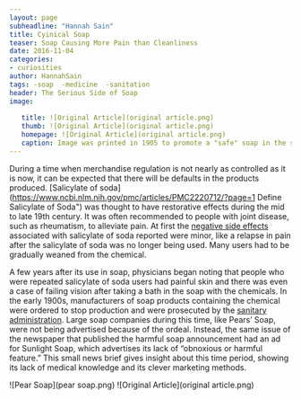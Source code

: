 ```yaml
---
layout: page
subheadline: "Hannah Sain"
title: Cyinical Soap
teaser: Soap Causing More Pain than Cleanliness
date: 2016-11-04
categories:
- curiosities
author: HannahSain
tags: -soap  -medicine  -sanitation
header: The Serious Side of Soap
image:
    
   title: ![Original Article](original article.png)
   thumb: ![Original Article](original article.png)
   homepage: ![Original Article](original article.png)
   caption: Image was printed in 1905 to promote a "safe" soap in the same newspaper issue that mentioned harmful soap products.
---
```

    
During a time when merchandise regulation is not nearly as controlled as it is now, it can be expected that there will be defaults in the products produced. [Salicylate of soda](https://www.ncbi.nlm.nih.gov/pmc/articles/PMC2220712/?page=1 Define Salicylate of Soda") was thought to have restorative effects during the mid to late 19th century. It was often recommended to people with joint disease, such as rheumatism, to alleviate pain.  At first the [negative side effects](https://www.ncbi.nlm.nih.gov/pmc/articles/PMC1322509/?page=7) associated with salicylate of soda reported were minor, like a relapse in pain after the salicylate of soda was no longer being used. Many users had to be gradually weaned from the chemical. 


A few years after its use in soap, physicians began noting that people who were repeated salicylate of soda users had painful skin and there was even a case of failing vision after taking a bath in the soap with the chemicals. In the early 1900s, manufacturers of soap products containing the chemical were ordered to stop production and were prosecuted by the [sanitary administration](https://books.google.com/books?id=5a-Uc3NJuPUC&pg=PA206&lpg=PA206&dq=1905+egyptian+sanitary+administration&source=bl&ots=pGXkko-vu3&sig=P6WCUO4P1BmN_u7Zm8Ny2nSY3Dc&hl=en&sa=X&ved=0ahUKEwi60p_rs4zQAhWSZiYKHXwdDTMQ6AEIHTAA#v=onepage&q=1905%20egyptian%20sanitary%20administration&f=false). Large soap companies during this time, like Pears’ Soap, were not being advertised because of the ordeal. Instead, the same issue of the newspaper that published the harmful soap announcement had an ad for Sunlight Soap, which advertises its lack of “obnoxious or harmful feature.” This small news brief gives insight about this time period, showing its lack of medical knowledge and its clever marketing methods. 
    
 ![Pear Soap](pear soap.png)
 ![Original Article](original article.png)
    

